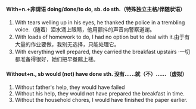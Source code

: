 #### With+n.+非谓语 doing/done/to do, sb. do sth.（特殊独立主格/伴随状语）
1. With tears welling up in his eyes, he thanked the police in a trembling voice.（随着）泪水涌上眼睛，他用颤抖的声音向警察道谢。
2. With loads of homework to do, I had no option but to deal with it.由于有大量的作业要做，我别无选择，只能处理它。
3. With everything well prepared, they carried the breakfast upstairs ·一切都准备得很好，她们把早餐踹上楼。
#### Without+n., sb would (not) have done sth. 没有……就（不）……（虚拟）
1. Without father's help, they would have failed
2. Without his help, they would not have prepared the breakfast in time.
3. Without the household chores, I would have finished the paper earlier.
